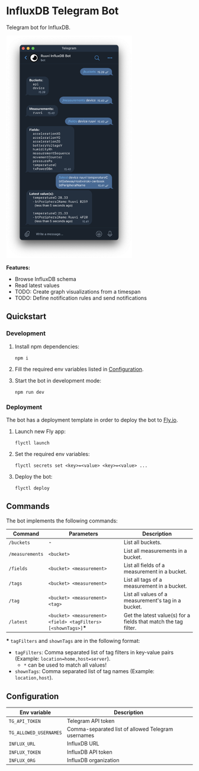 # InfluxDB Telegram Bot

Telegram bot for InfluxDB.

<img src="./docs/telegram.png" height="600">

**Features:**
- Browse InfluxDB schema
- Read latest values
- TODO: Create graph visualizations from a timespan
- TODO: Define notification rules and send notifications

## Quickstart

### Development

1. Install npm dependencies:
    ```
    npm i
    ```

2. Fill the required env variables listed in [Configuration](#configuration).

3. Start the bot in development mode:
    ```
    npm run dev
    ```

### Deployment

The bot has a deployment template in order to deploy the bot to [Fly.io](https://fly.io/).

1. Launch new Fly app:
    ```
    flyctl launch
    ```

2. Set the required env variables:
    ```
    flyctl secrets set <key>=<value> <key>=<value> ...
    ```

3. Deploy the bot:
    ```
    flyctl deploy
    ```

## Commands

The bot implements the following commands:

| Command | Parameters | Description |
| ----- | ----- | ----- |
| `/buckets` | - | List all buckets. |
| `/measurements` | `<bucket>` | List all measurements in a bucket. |
| `/fields` | `<bucket> <measurement>` | List all fields of a measurement in a bucket. |
| `/tags` | `<bucket> <measurement>` | List all tags of a measurement in a bucket. |
| `/tag` | `<bucket> <measurement> <tag>` | List all values of a measurement's tag in a bucket. |
| `/latest` | `<bucket> <measurement> <field> <tagFilters> [<shownTags>]`**\*** | Get the latest value(s) for a fields that match the tag filter. |

**\*** `tagFilters` and `shownTags` are in the following format:
- `tagFilters`: Comma separated list of tag filters in key-value pairs (Example: `location=home,host=server`).
  - `*` can be used to match all values!
- `shownTags`: Comma separated list of tag names (Example: `location,host`).

## Configuration

| Env variable | Description |
| ----- | ----- |
| `TG_API_TOKEN` | Telegram API token |
| `TG_ALLOWED_USERNAMES` | Comma-separated list of allowed Telegram usernames |
| `INFLUX_URL` | InfluxDB URL |
| `INFLUX_TOKEN` | InfluxDB API token |
| `INFLUX_ORG` | InfluxDB organization |
